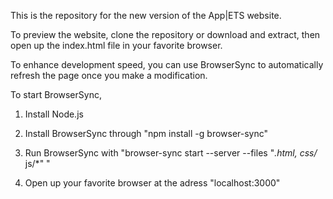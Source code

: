 This is the repository for the new version of the App|ETS website.

To preview the website, clone the repository or download and extract, then open up the index.html file in your favorite browser.

To enhance development speed, you can use BrowserSync to automatically refresh the page once you make a modification.

To start BrowserSync,

1. Install Node.js
2. Install BrowserSync through "npm install -g browser-sync"
3. Run BrowserSync with "browser-sync start --server --files "*.html, css/* js/*" "

4. Open up your favorite browser at the adress "localhost:3000"

